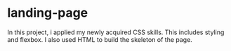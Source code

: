# landing-page
In this project, i applied my newly acquired CSS skills. This includes styling and flexbox. I also used HTML to build the skeleton of the page.
